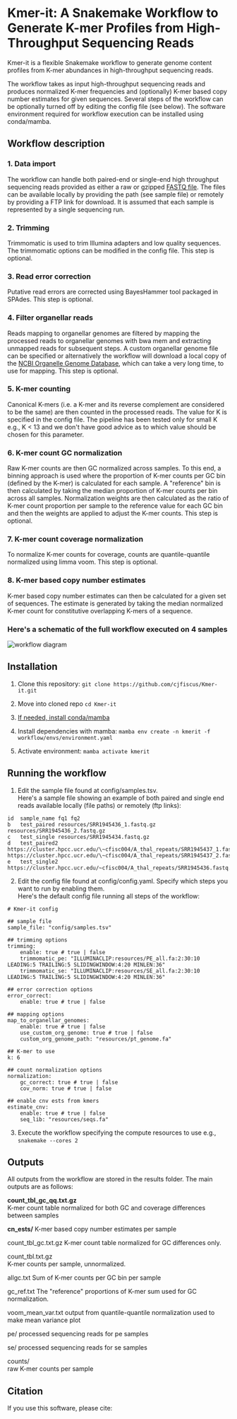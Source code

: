 # Kmer-it: A Snakemake Workflow to Generate K-mer Profiles from High-Throughput Sequencing Reads
Kmer-it is a flexible Snakemake workflow to generate genome content profiles from K-mer abundances in high-throughput sequencing reads.

The workflow takes as input high-throughput sequencing reads and produces normalized K-mer frequencies and (optionally) K-mer based copy number estimates for given sequences. 
Several steps of the workflow can be optionally turned off by editing the config file (see below). The software environment required for workflow execution can be installed using conda/mamba.

## Workflow description
### 1. Data import
The workflow can handle both paired-end or single-end high throughput sequencing reads provided as either a raw or gzipped [FASTQ file](https://en.wikipedia.org/wiki/FASTQ_format). 
The files can be available locally by providing the path (see sample file) or remotely by providing a FTP link for download. It is assumed that each sample is represented by a single
sequencing run.

### 2. Trimming
Trimmomatic is used to trim Illumina adapters and low quality sequences. The trimmomatic options can be modified in the config file. This step is optional. 

### 3. Read error correction
Putative read errors are corrected using BayesHammer tool packaged in SPAdes. This step is optional.

### 4. Filter organellar reads
Reads mapping to organellar genomes are filtered by mapping the processed reads to organellar genomes with bwa mem and extracting unmapped reads for subsequent steps. 
A custom organellar genome file can be specified or alternatively the workflow will download a local copy of the [NCBI Organelle Genome Database](https://www.ncbi.nlm.nih.gov/genome/organelle/), which can take a very long time, to use for mapping. This step is optional.  

### 5. K-mer counting
Canonical K-mers (i.e. a K-mer and its reverse complement are considered to be the same) are then counted in the processed reads. The value for K is specified in the config file. 
The pipeline has been tested only for small K e.g., K < 13 and we don't have good advice as to which value should be chosen for this parameter.

### 6. K-mer count GC normalization
Raw K-mer counts are then GC normalized across samples. To this end, a binning approach is used where the proportion of K-mer counts per GC bin (defined by the K-mer) is calculated for each sample.
A "reference" bin is then calculated by taking the median proportion of K-mer counts per bin across all samples. 
Normalization weights are then calculated as the ratio of K-mer count proportion per sample to the reference value for each GC bin and then the weights are applied to adjust the K-mer counts.
This step is optional.

### 7. K-mer count coverage normalization
To normalize K-mer counts for coverage, counts are quantile-quantile normalized using limma voom. This step is optional. 

### 8. K-mer based copy number estimates 
K-mer based copy number estimates can then be calculated for a given set of sequences. 
The estimate is generated by taking the median normalized K-mer count for constitutive overlapping K-mers of a sequence.

### Here's a schematic of the full workflow executed on 4 samples
![workflow diagram](dag_example.png)  

## Installation
1. Clone this repository:
`git clone https://github.com/cjfiscus/Kmer-it.git`

2. Move into cloned repo
`cd Kmer-it`

3. [If needed, install conda/mamba](https://mamba.readthedocs.io/en/latest/installation/mamba-installation.html#)

4. Install dependencies with mamba:
`mamba env create -n kmerit -f workflow/envs/environment.yaml`

5. Activate environment:
`mamba activate kmerit`

## Running the workflow
1. Edit the sample file found at config/samples.tsv.   
Here's a sample file showing an example of both paired and single end reads available locally (file paths) or remotely (ftp links):  
```
id	sample_name	fq1	fq2
b	test_paired	resources/SRR1945436_1.fastq.gz	resources/SRR1945436_2.fastq.gz
c	test_single	resources/SRR1945434.fastq.gz
d	test_paired2	https://cluster.hpcc.ucr.edu/\~cfisc004/A_thal_repeats/SRR1945437_1.fastq.gz	https://cluster.hpcc.ucr.edu/\~cfisc004/A_thal_repeats/SRR1945437_2.fastq.gz
e	test_single2	https://cluster.hpcc.ucr.edu/~cfisc004/A_thal_repeats/SRR1945436.fastq.gz
```

2. Edit the config file found at config/config.yaml. Specify which steps you want to run by enabling them.  
Here's the default config file running all steps of the workflow:
```
# Kmer-it config

## sample file
sample_file: "config/samples.tsv"

## trimming options
trimming:
    enable: true # true | false
    trimmomatic_pe: "ILLUMINACLIP:resources/PE_all.fa:2:30:10 LEADING:5 TRAILING:5 SLIDINGWINDOW:4:20 MINLEN:36"
    trimmomatic_se: "ILLUMINACLIP:resources/SE_all.fa:2:30:10 LEADING:5 TRAILING:5 SLIDINGWINDOW:4:20 MINLEN:36"

## error correction options
error_correct:
    enable: true # true | false

## mapping options
map_to_organellar_genomes:
    enable: true # true | false
    use_custom_org_genome: true # true | false
    custom_org_genome_path: "resources/pt_genome.fa"

## K-mer to use
k: 6

## count normalization options
normalization:
    gc_correct: true # true | false
    cov_norm: true # true | false

## enable cnv ests from kmers
estimate_cnv:
    enable: true # true | false
    seq_lib: "resources/seqs.fa"
```

3. Execute the workflow specifying the compute resources to use e.g.,  
`snakemake --cores 2`  

## Outputs
All outputs from the workflow are stored in the results folder. The main outputs are as follows:

**count_tbl_gc_qq.txt.gz**  
K-mer count table normalized for both GC and coverage differences between samples 

**cn_ests/**
K-mer based copy number estimates per sample  

count_tbl_gc.txt.gz 
K-mer count table normalized for GC differences only. 

count_tbl.txt.gz  
K-mer counts per sample, unnormalized.  

allgc.txt
Sum of K-mer counts per GC bin per sample  

gc_ref.txt
The "reference" proportions of K-mer sum used for GC normalization. 

voom_mean_var.txt
output from quantile-quantile normalization used to make mean variance plot 

pe/ 
processed sequencing reads for pe samples

se/ 
processed sequencing reads for se samples

counts/  
raw K-mer counts per sample

## Citation
If you use this software, please cite:
